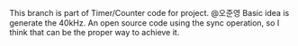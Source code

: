 This branch is part of Timer/Counter code for project.
@오준영
Basic idea is generate the 40kHz.
An open source code using the sync operation, so I think that can be the proper way to achieve it.
